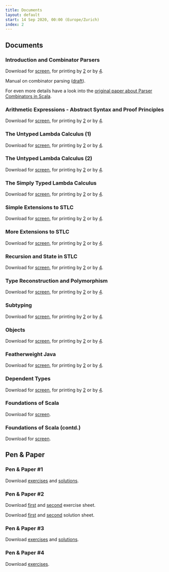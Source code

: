 ```yaml
---
title: Documents
layout: default
start: 14 Sep 2020, 00:00 (Europe/Zurich)
index: 2
---
```


## Documents


  
### Introduction and Combinator Parsers

Download for [screen](slides/week01.pdf),
for printing by [2](slides/week01-1x2.pdf)
or by [4](slides/week01-2x2.pdf).

    
Manual on combinator parsing ([draft](slides/combinator_parsing.pdf)).

For even more details have a look into the [original paper about Parser Combinators in Scala](https://lirias.kuleuven.be/bitstream/123456789/164870/1/CW491.pdf).
    
  

  
### Arithmetic Expressions - Abstract Syntax and Proof Principles

Download for [screen](slides/week02.pdf),
for printing by [2](slides/week02-1x2.pdf)
or by [4](slides/week02-2x2.pdf).

    
  

  
### The Untyped Lambda Calculus (1)

Download for [screen](slides/week03.pdf),
for printing by [2](slides/week03-1x2.pdf)
or by [4](slides/week03-2x2.pdf).

    
  

  
### The Untyped Lambda Calculus (2)

Download for [screen](slides/week04.pdf),
for printing by [2](slides/week04-1x2.pdf)
or by [4](slides/week04-2x2.pdf).

    
  

  
### The Simply Typed Lambda Calculus

Download for [screen](slides/week05.pdf),
for printing by [2](slides/week05-1x2.pdf)
or by [4](slides/week05-2x2.pdf).

    
  

  
### Simple Extensions to STLC

Download for [screen](slides/week06.pdf),
for printing by [2](slides/week06-1x2.pdf)
or by [4](slides/week06-2x2.pdf).

    
  

  
### More Extensions to STLC

Download for [screen](slides/week07.pdf),
for printing by [2](slides/week07-1x2.pdf)
or by [4](slides/week07-2x2.pdf).

    
  

  
### Recursion and State in STLC

Download for [screen](slides/week08.pdf),
for printing by [2](slides/week08-1x2.pdf)
or by [4](slides/week08-2x2.pdf).

    
  

  
### Type Reconstruction and Polymorphism

Download for [screen](slides/week09.pdf),
for printing by [2](slides/week09-1x2.pdf)
or by [4](slides/week09-2x2.pdf).

    
  

  
### Subtyping

Download for [screen](slides/week10.pdf),
for printing by [2](slides/week10-1x2.pdf)
or by [4](slides/week10-2x2.pdf).

    
  

  
### Objects

Download for [screen](slides/week11.pdf),
for printing by [2](slides/week11-1x2.pdf)
or by [4](slides/week11-2x2.pdf).

    
  

  
### Featherweight Java

Download for [screen](slides/week12.pdf),
for printing by [2](slides/week12-1x2.pdf)
or by [4](slides/week12-2x2.pdf).

    
  

  
### Dependent Types

Download for [screen](slides/week15.pdf),
for printing by [2](slides/week15-1x2.pdf)
or by [4](slides/week15-2x2.pdf).

    
  


### Foundations of Scala

Download for [screen](slides/week13.pdf).

### Foundations of Scala (contd.)

Download for [screen](slides/week14.pdf).

## Pen & Paper

### Pen & Paper #1

Download [exercises](slides/penpaper-midterm-1.pdf)
and [solutions](slides/penpaper-midterm-1-sol.pdf).

### Pen & Paper #2

Download [first](slides/penpaper-midterm-2.pdf)
and [second](slides/midterm2019.pdf)
exercise sheet.

Download [first](slides/penpaper-midterm-2-sol.pdf)
and [second](slides/midterm2019-sol.pdf)
solution sheet.

### Pen & Paper #3

Download [exercises](slides/penpaper-final-2.pdf)
and [solutions](slides/penpaper-final-2-sol.pdf).

### Pen & Paper #4

Download [exercises](slides/penpaper-final-1.pdf).

<!--

## Pen & Paper #1

Download [exercises](slides/penpaper-midterm-1.pdf)
and [solutions](slides/penpaper-midterm-1-sol.pdf).

## Pen & Paper #2

Download [exercises](slides/penpaper-midterm-2.pdf)
and [solutions](slides/penpaper-midterm-2-sol.pdf).

## Pen & Paper #3

Download [exercises](slides/midterm2019.pdf) for midterm
and [solutions](slides/midterm2019-sol.pdf).

## Pen & Paper #4

Download [exercises](slides/penpaper-final-1.pdf)
and [solutions](slides/penpaper-final-1-sol.pdf).

## Pen & Paper #5

Download [exercises](slides/penpaper-final-2.pdf)
and [solutions](slides/penpaper-final-2-sol.pdf).
-->